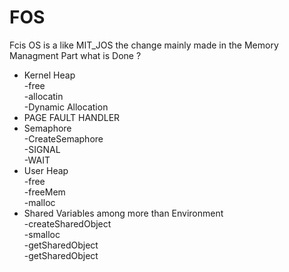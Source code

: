 # FOS
Fcis OS is a like MIT_JOS 
the change mainly made in the Memory Managment Part
what is Done ?
+ Kernel Heap<br/>
    -free<br/>
    -allocatin<br/>
    -Dynamic Allocation<br/>
+ PAGE FAULT HANDLER<br/>
+ Semaphore<br/>
    -CreateSemaphore<br/> 
    -SIGNAL<br/>
    -WAIT<br/>
 + User Heap<br/>
    -free<br/>
    -freeMem<br/>
    -malloc<br/>
 + Shared Variables among more than Environment<br/>
    -createSharedObject<br/>
    -smalloc<br/>
    -getSharedObject<br/>
    -getSharedObject<br/>
 
  
 
